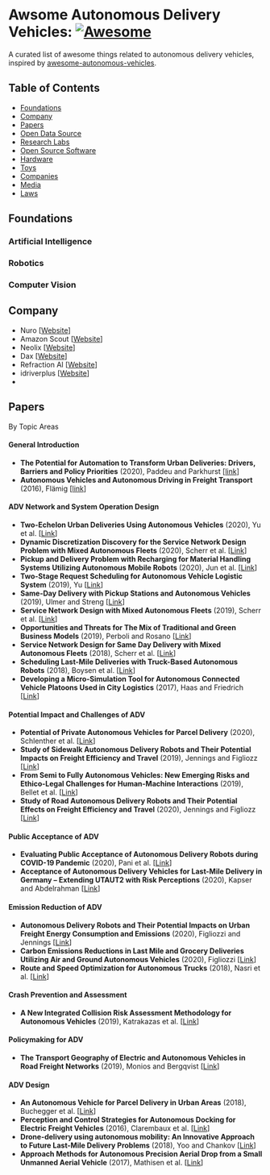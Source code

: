 # Awsome Autonomous Delivery Vehicles: [![Awesome](https://cdn.rawgit.com/sindresorhus/awesome/d7305f38d29fed78fa85652e3a63e154dd8e8829/media/badge.svg)](https://github.com/sindresorhus/awesome)

A curated list of awesome things related to autonomous delivery vehicles, inspired by [awesome-autonomous-vehicles](https://github.com/manfreddiaz/awesome-autonomous-vehicles).


## Table of Contents
* [Foundations](#foundations)
* [Company](#company)
* [Papers](#papers)
* [Open Data Source](#datasets)
* [Research Labs](#research-labs)
* [Open Source Software](#open-source-software)
* [Hardware](#hardware)
* [Toys](#toys)
* [Companies](#companies)
* [Media](#media)
* [Laws](#laws)


## Foundations

### Artificial Intelligence

### Robotics

### Computer Vision

## Company
* Nuro [[Website](https://nuro.ai/)]
* Amazon Scout [[Website](https://www.aboutamazon.com/news/transportation/meet-scout)]
* Neolix [[Website](https://www.neolix.cn/productCenter.html)]
* Dax [[Website](https://daxbot.com/)]
* Refraction AI [[Website](https://refraction.ai/)]
* idriverplus [[Website](https://idriverplus.com/sy)]
* 

## Papers
By Topic Areas

#### General Introduction
* **The Potential for Automation to Transform Urban Deliveries: Drivers, Barriers and Policy Priorities** (2020), Paddeu and Parkhurst [[link](https://www.sciencedirect.com/science/article/pii/S2543000920300032)]
* **Autonomous Vehicles and Autonomous Driving in Freight Transport** (2016), Flämig [[link](https://link.springer.com/chapter/10.1007/978-3-662-48847-8_18)]


#### ADV Network and System Operation Design
* **Two-Echelon Urban Deliveries Using Autonomous Vehicles** (2020), Yu et al. [[Link](https://github.com/wzh96/Awsome_Autonomous_Delivery_Vehicles/blob/main/Paper/Yu%20et%20al.%20-%202020%20-%20Two-echelon%20urban%20deliveries%20using%20autonomous%20vehi.pdf)]
* **Dynamic Discretization Discovery for the Service Network Design Problem with Mixed Autonomous Fleets** (2020), Scherr et al. [[Link](https://github.com/wzh96/Awsome_Autonomous_Delivery_Vehicles/blob/main/Paper/Scherr%20et%20al.%20-%202020%20-%20Dynamic%20discretization%20discovery%20for%20the%20service%20n.pdf)]
* **Pickup and Delivery Problem with Recharging for Material Handling Systems Utilizing Autonomous Mobile Robots** (2020), Jun et al. [[Link](https://github.com/wzh96/Awsome_Autonomous_Delivery_Vehicles/blob/main/Paper/Pickup%20and%20delivery%20problem%20with%20recharging%20for%20material%20handling%20systems%20utilising%20autonomous%20mobile%20robots.pdf)]
* **Two-Stage Request Scheduling for Autonomous Vehicle Logistic System** (2019), Yu [[Link](https://github.com/wzh96/Awsome_Autonomous_Delivery_Vehicles/blob/main/Paper/Yu%20-%202019%20-%20Two-Stage%20Request%20Scheduling%20for%20Autonomous%20Vehicl.pdf)]
* **Same-Day Delivery with Pickup Stations and Autonomous Vehicles** (2019), Ulmer and Streng [[Link](https://github.com/wzh96/Awsome_Autonomous_Delivery_Vehicles/blob/main/Paper/Ulmer%20and%20Streng%20-%202019%20-%20Same-Day%20delivery%20with%20pickup%20stations%20and%20autonom.pdf)]
* **Service Network Design with Mixed Autonomous Fleets** (2019), Scherr et al. [[Link]()]
* **Opportunities and Threats for The Mix of Traditional and Green Business Models** (2019), Perboli and Rosano [[Link]()]
* **Service Network Design for Same Day Delivery with Mixed Autonomous Fleets** (2018), Scherr et al. [[Link]()]
* **Scheduling Last-Mile Deliveries with Truck-Based Autonomous Robots** (2018), Boysen et al. [[Link]()]
* **Developing a Micro-Simulation Tool for Autonomous Connected Vehicle Platoons Used in City Logistics** (2017),  Haas and Friedrich [[Link]()]

#### Potential Impact and Challenges of ADV
* **Potential of Private Autonomous Vehicles for Parcel Delivery** (2020), Schlenther et al. [[Link]()]
* **Study of Sidewalk Autonomous Delivery Robots and Their Potential Impacts on Freight Efficiency and Travel** (2019), Jennings and Figliozz [[Link]()]
* **From Semi to Fully Autonomous Vehicles: New Emerging Risks and Ethico-Legal Challenges for Human-Machine Interactions** (2019), Bellet et al. [[Link]()]
* **Study of Road Autonomous Delivery Robots and Their Potential Effects on Freight Efficiency and Travel** (2020), Jennings and Figliozz [[Link]()]

#### Public Acceptance of ADV
* **Evaluating Public Acceptance of Autonomous Delivery Robots during COVID-19 Pandemic** (2020), Pani et al. [[Link]()]
* **Acceptance of Autonomous Delivery Vehicles for Last-Mile Delivery in Germany – Extending UTAUT2 with Risk Perceptions** (2020), Kapser and Abdelrahman [[Link]()]

#### Emission Reduction of ADV
* **Autonomous Delivery Robots and Their Potential Impacts on Urban Freight Energy Consumption and Emissions** (2020), Figliozzi and Jennings [[Link]()]
* **Carbon Emissions Reductions in Last Mile and Grocery Deliveries Utilizing Air and Ground Autonomous Vehicles** (2020), Figliozzi [[Link]()]
* **Route and Speed Optimization for Autonomous Trucks** (2018), Nasri et al. [[Link]()]

#### Crash Prevention and Assessment
* **A New Integrated Collision Risk Assessment Methodology for Autonomous Vehicles** (2019), Katrakazas et al. [[Link]()]

#### Policymaking for ADV
* **The Transport Geography of Electric and Autonomous Vehicles in Road Freight Networks** (2019), Monios and Bergqvist [[Link]()]

#### ADV Design
* **An Autonomous Vehicle for Parcel Delivery in Urban Areas** (2018), Buchegger et al. [[Link]()]
* **Perception and Control Strategies for Autonomous Docking for Electric Freight Vehicles** (2016), Clarembaux et al. [[Link]()]
* **Drone-delivery using autonomous mobility: An Innovative Approach to Future Last-Mile Delivery Problems** (2018), Yoo and Chankov [[Link]()]
* **Approach Methods for Autonomous Precision Aerial Drop from a Small Unmanned Aerial Vehicle** (2017), Mathisen et al. [[Link]()]




